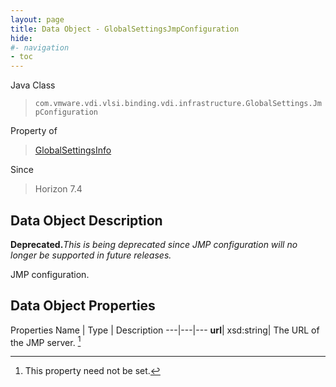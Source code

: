 ```yaml
---
layout: page
title: Data Object - GlobalSettingsJmpConfiguration
hide:
#- navigation
- toc
---
```






Java Class
> `com.vmware.vdi.vlsi.binding.vdi.infrastructure.GlobalSettings.JmpConfiguration`

Property of
> [GlobalSettingsInfo](vdi.infrastructure.GlobalSettings.GlobalSettingsInfo.md#field_detail)

Since
> Horizon 7.4


## Data Object Description

**Deprecated.**_This is being deprecated since JMP configuration will no longer be supported in future releases._

JMP configuration.

## Data Object Properties
Properties
Name |  Type |  Description
---|---|---
**url**|  xsd:string|  The URL of the JMP server. [^1]
 


 


[^1]: This property need not be set.